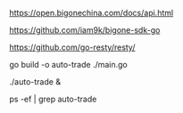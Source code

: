 
https://open.bigonechina.com/docs/api.html

https://github.com/iam9k/bigone-sdk-go

https://github.com/go-resty/resty/

go build -o auto-trade ./main.go

<!-- nohup ./auto-trade & -->

./auto-trade &

ps -ef | grep auto-trade
